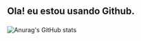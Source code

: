 ## Ola! eu estou usando Github.
### 

![Anurag's GitHub stats](https://github-readme-stats.vercel.app/api?username=EmanuelReus6&theme=shadow_blue&show_icons=true)





